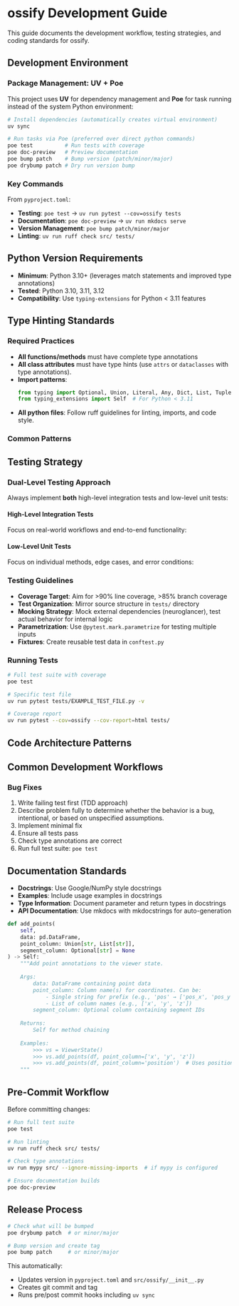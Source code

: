 # ossify Development Guide

This guide documents the development workflow, testing strategies, and coding standards for ossify.

## Development Environment

### Package Management: UV + Poe

This project uses **UV** for dependency management and **Poe** for task running instead of the system Python environment:

```bash
# Install dependencies (automatically creates virtual environment)
uv sync

# Run tasks via Poe (preferred over direct python commands)
poe test          # Run tests with coverage
poe doc-preview   # Preview documentation
poe bump patch    # Bump version (patch/minor/major)
poe drybump patch # Dry run version bump
```

### Key Commands

From `pyproject.toml`:

- **Testing**: `poe test` → `uv run pytest --cov=ossify tests`
- **Documentation**: `poe doc-preview` → `uv run mkdocs serve`
- **Version Management**: `poe bump patch/minor/major`
- **Linting**: `uv run ruff check src/ tests/`

## Python Version Requirements

- **Minimum**: Python 3.10+ (leverages match statements and improved type annotations)
- **Tested**: Python 3.10, 3.11, 3.12
- **Compatibility**: Use `typing-extensions` for Python < 3.11 features

## Type Hinting Standards

### Required Practices

- **All functions/methods** must have complete type annotations
- **All class attributes** must have type hints (use `attrs` or `dataclasses` with type annotations).
- **Import patterns**:
  ```python
  from typing import Optional, Union, Literal, Any, Dict, List, Tuple
  from typing_extensions import Self  # For Python < 3.11
  ```
- **All python files**: Follow ruff guidelines for linting, imports, and code style.

### Common Patterns

## Testing Strategy

### Dual-Level Testing Approach

Always implement **both** high-level integration tests and low-level unit tests:

#### High-Level Integration Tests
Focus on real-world workflows and end-to-end functionality:

#### Low-Level Unit Tests
Focus on individual methods, edge cases, and error conditions:

### Testing Guidelines

- **Coverage Target**: Aim for >90% line coverage, >85% branch coverage
- **Test Organization**: Mirror source structure in `tests/` directory
- **Mocking Strategy**: Mock external dependencies (neuroglancer), test actual behavior for internal logic
- **Parametrization**: Use `@pytest.mark.parametrize` for testing multiple inputs
- **Fixtures**: Create reusable test data in `conftest.py`

### Running Tests

```bash
# Full test suite with coverage
poe test

# Specific test file
uv run pytest tests/EXAMPLE_TEST_FILE.py -v

# Coverage report
uv run pytest --cov=ossify --cov-report=html tests/
```

## Code Architecture Patterns

## Common Development Workflows

### Bug Fixes

1. Write failing test first (TDD approach)
2. Describe problem fully to determine whether the behavior is a bug, intentional, or based on unspecified assumptions.
3. Implement minimal fix
4. Ensure all tests pass
5. Check type annotations are correct
6. Run full test suite: `poe test`

## Documentation Standards

- **Docstrings**: Use Google/NumPy style docstrings
- **Examples**: Include usage examples in docstrings
- **Type Information**: Document parameter and return types in docstrings
- **API Documentation**: Use mkdocs with mkdocstrings for auto-generation

```python
def add_points(
    self, 
    data: pd.DataFrame,
    point_column: Union[str, List[str]],
    segment_column: Optional[str] = None
) -> Self:
    """Add point annotations to the viewer state.
    
    Args:
        data: DataFrame containing point data
        point_column: Column name(s) for coordinates. Can be:
            - Single string for prefix (e.g., 'pos' → ['pos_x', 'pos_y', 'pos_z'])  
            - List of column names (e.g., ['x', 'y', 'z'])
        segment_column: Optional column containing segment IDs
        
    Returns:
        Self for method chaining
        
    Examples:
        >>> vs = ViewerState()
        >>> vs.add_points(df, point_column=['x', 'y', 'z'])
        >>> vs.add_points(df, point_column='position')  # Uses position_x, position_y, position_z
    """
```

## Pre-Commit Workflow

Before committing changes:

```bash
# Run full test suite
poe test

# Run linting
uv run ruff check src/ tests/

# Check type annotations
uv run mypy src/ --ignore-missing-imports  # if mypy is configured

# Ensure documentation builds
poe doc-preview
```

## Release Process

```bash
# Check what will be bumped
poe drybump patch  # or minor/major

# Bump version and create tag
poe bump patch     # or minor/major
```

This automatically:
- Updates version in `pyproject.toml` and `src/ossify/__init__.py`
- Creates git commit and tag
- Runs pre/post commit hooks including `uv sync`